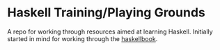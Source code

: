 # Haskell Training/Playing Grounds

A repo for working through resources aimed at learning Haskell. Initially started in mind for working through the [haskellbook](haskellbook.com).
